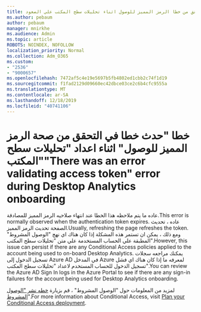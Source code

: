 ```yaml
---
title: حدث خطا في التحقق من خطا الرمز المميز للوصول اثناء تحليلات سطح المكتب علي الصعود
ms.author: pebaum
author: pebaum
manager: mnirkhe
ms.audience: Admin
ms.topic: article
ROBOTS: NOINDEX, NOFOLLOW
localization_priority: Normal
ms.collection: Adm_O365
ms.custom:
- "2536"
- "9000657"
ms.openlocfilehash: 7472af5c4e19e5697b5fb4802ed1cbb2c74f1d19
ms.sourcegitcommit: f1fad2129d09660ec42dbce03ce2c6b4cfc9555a
ms.translationtype: MT
ms.contentlocale: ar-SA
ms.lasthandoff: 12/18/2019
ms.locfileid: "40741106"
---
```

# <a name="there-was-an-error-validating-access-token-error-during-desktop-analytics-onboarding"></a><span data-ttu-id="77030-102">خطا "حدث خطا في التحقق من صحة الرمز المميز للوصول" اثناء اعداد "تحليلات سطح المكتب"</span><span class="sxs-lookup"><span data-stu-id="77030-102">"There was an error validating access token" error during Desktop Analytics onboarding</span></span>

<span data-ttu-id="77030-103">عاده ما يتم ملاحظه هذا الخطا عند انتهاء صلاحيه الرمز المميز للمصادقة.</span><span class="sxs-lookup"><span data-stu-id="77030-103">This error is normally observed when the authentication token expires.</span></span> <span data-ttu-id="77030-104">عاده ، تحديث الصفحة تحديث الرمز المميز.</span><span class="sxs-lookup"><span data-stu-id="77030-104">Usually, refreshing the page refreshes the token.</span></span> <span data-ttu-id="77030-105">ومع ذلك ، يمكن ان تستمر هذه المشكلة إذا كان هناك اي نهج "الوصول المشروط" المطبقة علي الحساب المستخدمة علي متن "تحليلات سطح المكتب".</span><span class="sxs-lookup"><span data-stu-id="77030-105">However, this issue can persist if there are any Conditional Access policies applied to the account being used to on-board Desktop Analytics.</span></span> <span data-ttu-id="77030-106">يمكنك مراجعه سجلات تسجيل الدخول إلى Azure AD في المدخل Azure لمعرفه ما إذا كان هناك اي فشل تسجيل الدخول للحساب المستخدم لاعداد "تحليلات سطح المكتب".</span><span class="sxs-lookup"><span data-stu-id="77030-106">You can review the Azure AD Sign In logs in the Azure Portal to see if there are any sign-in failures for the account being used for Desktop Analytics onboarding.</span></span>

<span data-ttu-id="77030-107">لمزيد من المعلومات حول "الوصول المشروط" ، قم بزيارة [خطه نشر "الوصول المشروط](https://docs.microsoft.com/azure/active-directory/conditional-access/plan-conditional-access)".</span><span class="sxs-lookup"><span data-stu-id="77030-107">For more information about Conditional Access, visit [Plan your Conditional Access deployment](https://docs.microsoft.com/azure/active-directory/conditional-access/plan-conditional-access).</span></span>
